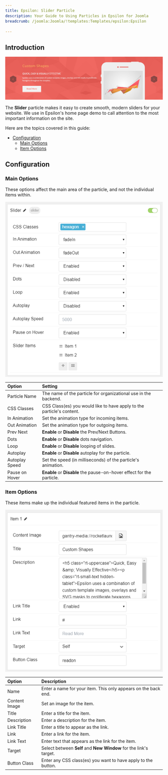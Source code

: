 ```yaml
---
title: Epsilon: Slider Particle
description: Your Guide to Using Particles in Epsilon for Joomla
breadcrumb: /joomla:Joomla/!templates:Templates/epsilon:Epsilon

---
```


## Introduction

![](assets/particle_slider1.png)

The **Slider** particle makes it easy to create smooth, modern sliders for your website. We use in Epsilon's home page demo to call attention to the most important information on the site.

Here are the topics covered in this guide:

* [Configuration](#configuration)
    - [Main Options](#main-options)
    - [Item Options](#item-options)

## Configuration

### Main Options

These options affect the main area of the particle, and not the individual items within.

![](assets/particle_slider2.png)

| Option            | Setting                                                               |
|:----------------- |:--------------------------------------------------------------------- |
| Particle Name     | The name of the particle for organizational use in the backend.       |
| CSS Classes       | CSS Class(es) you would like to have apply to the particle's content. |
| In Animation      | Set the animation type for incoming items.                            |
| Out Animation     | Set the animation type for outgoing items.                            |
| Prev Next         | **Enable** or **Disable** the Prev/Next Buttons.                      |
| Dots              | **Enable** or **Disable** dots navigation.                            |
| Loop              | **Enable** or **Disable** looping of slides.                          |
| Autoplay          | **Enable** or **Disable** autoplay for the particle.                  |
| Autoplay Speed    | Set the speed (in milliseconds) of the particle's animation.          |
| Pause on Hover    | **Enable** or **Disable** the pause-on-hover effect for the particle. |

### Item Options

These items make up the individual featured items in the particle.

![](assets/particle_slider3.png)

| Option        | Description                                                       |
|:------------- |:----------------------------------------------------------------- |
| Name          | Enter a name for your item. This only appears on the back end.    |
| Content Image | Set an image for the item.                                        |
| Title         | Enter a title for the item.                                       |
| Description   | Enter a description for the item.                                 |
| Link Title    | Enter a title to appear as the link.                              |
| Link          | Enter a link for the item.                                        |
| Link Text     | Enter text that appears as the link for the item.                 |
| Target        | Select between **Self** and **New Window** for the link's target. |
| Button Class  | Enter any CSS class(es) you want to have apply to the button.     |
